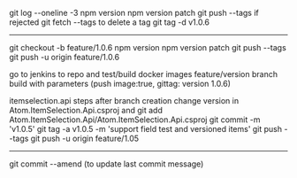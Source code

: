 git log --oneline -3
npm version
npm version patch
git push --tags
 if rejected git fetch --tags
to delete a tag git tag -d v1.0.6

---------------------------------
git checkout -b feature/1.0.6
npm version
npm version patch
git push --tags
git push -u origin feature/1.0.6

go to jenkins to repo and test/build docker images
feature/version branch
build with parameters (push image:true, gittag: version 1.0.6)

itemselection.api steps
after branch creation
change version in Atom.ItemSelection.Api.csproj
and git add Atom.ItemSelection.Api/Atom.ItemSelection.Api.csproj
git commit -m 'v1.0.5'
git tag -a v1.0.5 -m 'support field test and versioned items'
git push --tags
git push -u origin feature/1.05

------------------------------
git commit --amend (to update last commit message)

